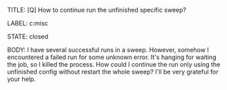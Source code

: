 TITLE:
[Q] How to continue run the unfinished specific sweep?

LABEL:
c:misc

STATE:
closed

BODY:
I have several successful runs in a sweep. However, somehow I encountered a failed run for some unknown error. It's hanging for waiting the job, so I killed the process. How could I continue the run only using the unfinished config without restart the whole sweep?  I'll be very grateful for your help.

